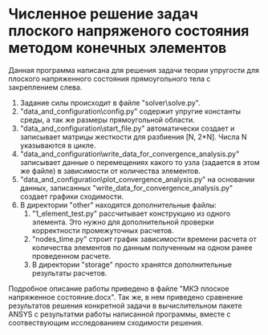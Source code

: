 # Численное решение задач плоского напряженого состояния методом конечных элементов
Данная программа написана для решения задачи теории упругости для плоского напряженного состояния прямоугольного тела с
закреплением слева.
1) Задание силы происходит в файле "solver\solve.py".
2) "data_and_configuration\config.py" содержит упругие константы среды, а так же размеры прямоугольной области.
3) "data_and_configuration\start_file.py" автоматически создает и записывает матрицы жесткости для разбиения [N, 2*N].
Числа N указываются в цикле.
4) "data_and_configuration\write_data_for_convergence_analysis.py" записывает данные о перемещениях какого то узла
(задается в этом же файле) в зависимости от количества элементов.
5) "data_and_configuration\plot_convergence_analysis.py" на основании данных, записанных "write_data_for_convergence_analysis.py"
создает графики сходимости.
6) В директории "other" находятся дополнительные файлы:
    1) "1_element_test.py" рассчитывает конструкцию из одного элемента. Это нужно для дополнительной проверки корректности
    промежуточных расчетов.
    2) "nodes_time.py" строит график зависимости времени расчета от количества элементов по данным полученным на одном
    ранее проведенном расчете.
    3) В директории "storage" просто хранятся дополнительные результаты расчетов.

Подробное описание работы приведено в файле "МКЭ плоское напряженное состояние.docx". Так же, в нем приведено сравнение результатов
решения конкретной задачи в вычислительном пакете ANSYS с результатми работы написанной программы, вместе с соотвествующим исследованием сходимости решения.
